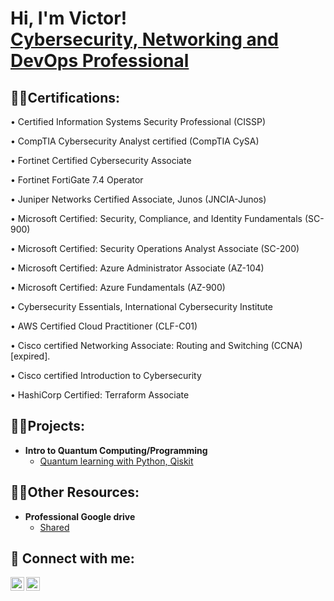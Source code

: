 <h1>Hi, I'm Victor! <br/><a href="https://www.linkedin.com/in/victor-ogueri-onyeukwu-564769160/">Cybersecurity, Networking and DevOps Professional</a>

<h2>👨‍💻Certifications:</h2>

•	Certified Information Systems Security Professional (CISSP)

•	CompTIA Cybersecurity Analyst certified (CompTIA CySA)

•	Fortinet Certified Cybersecurity Associate

•	Fortinet FortiGate 7.4 Operator

•	Juniper Networks Certified Associate, Junos (JNCIA-Junos)

•	Microsoft Certified: Security, Compliance, and Identity Fundamentals (SC-900)

•	Microsoft Certified: Security Operations Analyst Associate (SC-200)

•	Microsoft Certified: Azure Administrator Associate (AZ-104)

•	Microsoft Certified: Azure Fundamentals (AZ-900)

•	Cybersecurity Essentials, International Cybersecurity Institute

•	AWS Certified Cloud Practitioner (CLF-C01)  

•	Cisco certified Networking Associate: Routing and Switching (CCNA) [expired].

•	Cisco certified Introduction to Cybersecurity

•	HashiCorp Certified: Terraform Associate



<h2>👨‍💻Projects:</h2>

- <b>Intro to Quantum Computing/Programming</b>
  - [Quantum learning with Python, Qiskit](https://github.com/Chukwud3b3/quantumlearning)


<h2>👨‍💻Other Resources:</h2>

- <b>Professional Google drive</b>
  - [Shared ](https://github.com/Chukwud3b3/quantumlearning)

<!---
- <b>Data Structures and Algorithms Practice (AlgoExpert)</b>
  - [Praciting DS & Algos in Python](https://github.com/joshmadakor1/Algorithms-Practice)
- <b>Full Stack Web App (React, NodeJS, Azure, and Machine Learning Components)</b>
  - [Image Analysis Middleware](https://github.com/joshmadakor1/4chan-Image-Analysis-Middleware-C964) <b><i>(Potentially NSFW)</b></i>
- <b>PowerShell</b>
  - [Windows EventLog: Failed RDP Logins Source IP to full GeoData Conversion](https://github.com/joshmadakor1/Sentinel-Lab)
  - [JWipe (Disk Wiping Utility)](https://github.com/joshmadakor1/Jwipe.PowerShell)
  - [Active Directory Bulk User Creation](https://github.com/joshmadakor1/AD_PS)
  - [FIM (File Integrity Monitor)](https://github.com/joshmadakor1/PowerShell-Integrity-FIM)
- <b>C# (.NET Desktop Applications)</b>
  - [Ransomware Proof of Concept (Encrypter)](https://github.com/joshmadakor1/EncrypterPOC)
  - [Ransomware Proof of Concept (Decrypter)](https://github.com/joshmadakor1/DecrypterPOC)
  - [Keylogger with Email Capability](https://github.com/joshmadakor1/Key-Logger-With-Email)
- <b>Python</b>
  - [Package Delivery Application (Datastructures and Algorithms Demo)](https://github.com/joshmadakor1/Package-Delivery-Pathfinding-Algorithm)
--->
<!---
<h2>📺 Popular YouTube Videos</h2>

- [How to get into Cybersecurity Starting From Zero](https://www.youtube.com/watch?v=a83ASGn_V_s)
- [A Day in the Life of a Cybersecurity Anayst](https://www.youtube.com/watch?v=uHy3oM7NnoU)
- [How to Create a KeyLogger (C#)](https://www.youtube.com/watch?v=N-L9hklSlNk)
- [Ransomware Demonstration (C#)](https://www.youtube.com/watch?v=OfvdQeh79s0)
- [Is WGU Legit?](https://www.youtube.com/watch?v=E2MwRWxDBkA)
--->
<h2> 🤳 Connect with me:</h2>

[<img align="left" alt="VictorOgueri | LinkedIn" width="22px" src="https://cdn.jsdelivr.net/npm/simple-icons@v3/icons/linkedin.svg" />][linkedin]
[<img align="left" alt="VictorOgueri | Credly" width="22px" src="https://info.credly.com/hubfs/Credly_images_2022/Logo.svg" />][Credly]

[linkedin]: https://www.linkedin.com/in/victor-ogueri-onyeukwu-564769160/
[Credly]: https://www.credly.com/users/victor-ogueri-onyeukwu.efbfb711





<!---
- 👋 Hi, I’m @Chukwudebe
- 👀 I’m interested in Cybersecurity, Networking, DevOps
- 🌱 I’m currently learning DevOps
- 💞️ I’m looking to collaborate on ...
- 📫 How to reach me ...
- 😄 Pronouns: ...
- ⚡ Fun fact: ...


Chukwudebelearns/Chukwudebelearns is a ✨ special ✨ repository because its `README.md` (this file) appears on your GitHub profile.
You can click the Preview link to take a look at your changes.
--->

<!--
**Chukwud3b3/Chukwud3b3** is a ✨ _special_ ✨ repository because its `README.md` (this file) appears on your GitHub profile.

Here are some ideas to get you started:

- 🔭 I’m currently working on ...
- 🌱 I’m currently learning ...
- 👯 I’m looking to collaborate on ...
- 🤔 I’m looking for help with ...
- 💬 Ask me about ...
- 📫 How to reach me: ...
- 😄 Pronouns: ...
- ⚡ Fun fact: ...
-->
